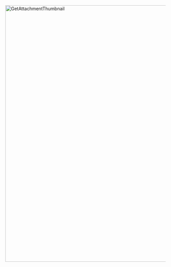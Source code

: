 <img width="804" alt="GetAttachmentThumbnail" src="https://github.com/user-attachments/assets/87599fa0-99f6-4732-a6b1-6e29e95c65b5" />
